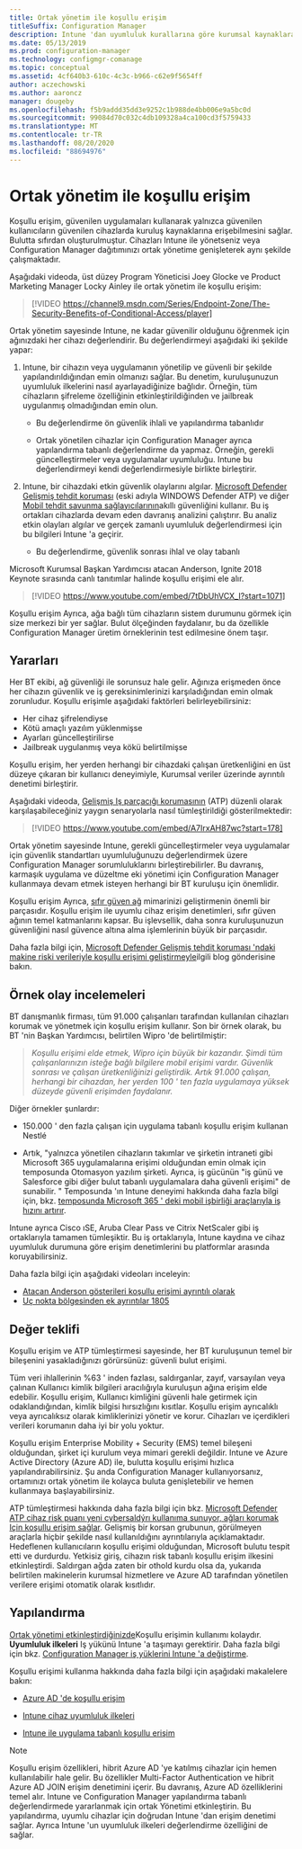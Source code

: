 ```yaml
---
title: Ortak yönetim ile koşullu erişim
titleSuffix: Configuration Manager
description: Intune 'dan uyumluluk kurallarına göre kurumsal kaynaklara Kullanıcı erişimini denetleme
ms.date: 05/13/2019
ms.prod: configuration-manager
ms.technology: configmgr-comanage
ms.topic: conceptual
ms.assetid: 4cf640b3-610c-4c3c-b966-c62e9f5654ff
author: aczechowski
ms.author: aaroncz
manager: dougeby
ms.openlocfilehash: f5b9addd35dd3e9252c1b988de4bb006e9a5bc0d
ms.sourcegitcommit: 99084d70c032c4db109328a4ca100cd3f5759433
ms.translationtype: MT
ms.contentlocale: tr-TR
ms.lasthandoff: 08/20/2020
ms.locfileid: "88694976"
---
```

# <a name="conditional-access-with-co-management"></a>Ortak yönetim ile koşullu erişim

Koşullu erişim, güvenilen uygulamaları kullanarak yalnızca güvenilen kullanıcıların güvenilen cihazlarda kuruluş kaynaklarına erişebilmesini sağlar. Bulutta sıfırdan oluşturulmuştur. Cihazları Intune ile yönetseniz veya Configuration Manager dağıtımınızı ortak yönetime genişleterek aynı şekilde çalışmaktadır.

Aşağıdaki videoda, üst düzey Program Yöneticisi Joey Glocke ve Product Marketing Manager Locky Ainley ile ortak yönetim ile koşullu erişim:

> [!VIDEO https://channel9.msdn.com/Series/Endpoint-Zone/The-Security-Benefits-of-Conditional-Access/player]

Ortak yönetim sayesinde Intune, ne kadar güvenilir olduğunu öğrenmek için ağınızdaki her cihazı değerlendirir. Bu değerlendirmeyi aşağıdaki iki şekilde yapar:

1. Intune, bir cihazın veya uygulamanın yönetilip ve güvenli bir şekilde yapılandırıldığından emin olmanızı sağlar. Bu denetim, kuruluşunuzun uyumluluk ilkelerini nasıl ayarlayadiğinize bağlıdır. Örneğin, tüm cihazların şifreleme özelliğinin etkinleştirildiğinden ve jailbreak uygulanmış olmadığından emin olun.  

    - Bu değerlendirme ön güvenlik ihlali ve yapılandırma tabanlıdır  

    - Ortak yönetilen cihazlar için Configuration Manager ayrıca yapılandırma tabanlı değerlendirme da yapmaz. Örneğin, gerekli güncelleştirmeler veya uygulamalar uyumluluğu. Intune bu değerlendirmeyi kendi değerlendirmesiyle birlikte birleştirir.  

2. Intune, bir cihazdaki etkin güvenlik olaylarını algılar. [Microsoft Defender Gelişmiş tehdit koruması](/windows/security/threat-protection/microsoft-defender-atp/microsoft-defender-advanced-threat-protection) (eski adıyla WINDOWS Defender ATP) ve diğer [Mobil tehdit savunma sağlayıcılarının](https://www.lookout.com/about/partners/microsoft)akıllı güvenliğini kullanır. Bu iş ortakları cihazlarda devam eden davranış analizini çalıştırır. Bu analiz etkin olayları algılar ve gerçek zamanlı uyumluluk değerlendirmesi için bu bilgileri Intune 'a geçirir.  

    - Bu değerlendirme, güvenlik sonrası ihlal ve olay tabanlı  

Microsoft Kurumsal Başkan Yardımcısı atacan Anderson, Ignite 2018 Keynote sırasında canlı tanıtımlar halinde koşullu erişimi ele alır. 

> [!VIDEO https://www.youtube.com/embed/7tDbUhVCX_I?start=1071]

Koşullu erişim Ayrıca, ağa bağlı tüm cihazların sistem durumunu görmek için size merkezi bir yer sağlar. Bulut ölçeğinden faydalanır, bu da özellikle Configuration Manager üretim örneklerinin test edilmesine önem taşır.


## <a name="benefits"></a>Yararları

Her BT ekibi, ağ güvenliği ile sorunsuz hale gelir. Ağınıza erişmeden önce her cihazın güvenlik ve iş gereksinimlerinizi karşıladığından emin olmak zorunludur. Koşullu erişimle aşağıdaki faktörleri belirleyebilirsiniz: 
- Her cihaz şifrelendiyse  
- Kötü amaçlı yazılım yüklenmişse  
- Ayarları güncelleştirilirse  
- Jailbreak uygulanmış veya kökü belirtilmişse  

Koşullu erişim, her yerden herhangi bir cihazdaki çalışan üretkenliğini en üst düzeye çıkaran bir kullanıcı deneyimiyle, Kurumsal veriler üzerinde ayrıntılı denetimi birleştirir.

Aşağıdaki videoda, [Gelişmiş Iş parçacığı korumasının](https://www.microsoft.com/windowsforbusiness/windows-atp) (ATP) düzenli olarak karşılaşabileceğiniz yaygın senaryolarla nasıl tümleştirildiği gösterilmektedir:

> [!VIDEO https://www.youtube.com/embed/A7IrxAH87wc?start=178]

Ortak yönetim sayesinde Intune, gerekli güncelleştirmeler veya uygulamalar için güvenlik standartları uyumluluğunuzu değerlendirmek üzere Configuration Manager sorumluluklarını birleştirebilirler. Bu davranış, karmaşık uygulama ve düzeltme eki yönetimi için Configuration Manager kullanmaya devam etmek isteyen herhangi bir BT kuruluşu için önemlidir.

Koşullu erişim Ayrıca, [sıfır güven ağ](https://cloudblogs.microsoft.com/microsoftsecure/2018/06/14/building-zero-trust-networks-with-microsoft-365/) mimarinizi geliştirmenin önemli bir parçasıdır. Koşullu erişim ile uyumlu cihaz erişim denetimleri, sıfır güven ağının temel katmanlarını kapsar. Bu işlevsellik, daha sonra kuruluşunuzun güvenliğini nasıl güvence altına alma işlemlerinin büyük bir parçasıdır.

Daha fazla bilgi için, [Microsoft Defender Gelişmiş tehdit koruması 'ndaki makine riski verileriyle koşullu erişimi geliştirmeyle](https://techcommunity.microsoft.com/t5/Enterprise-Mobility-Security/Enhancing-conditional-access-with-machine-risk-data-from-Windows/ba-p/250559)ilgili blog gönderisine bakın.



## <a name="case-studies"></a>Örnek olay incelemeleri

BT danışmanlık firması, tüm 91.000 çalışanları tarafından kullanılan cihazları korumak ve yönetmek için koşullu erişim kullanır. Son bir örnek olarak, bu BT 'nin Başkan Yardımcısı, belirtilen Wipro 'de belirtilmiştir:

> *Koşullu erişimi elde etmek, Wipro için büyük bir kazandır. Şimdi tüm çalışanlarınızın isteğe bağlı bilgilere mobil erişimi vardır.* 
>  *Güvenlik sonrası ve çalışan üretkenliğinizi geliştirdik. Artık 91.000 çalışan, herhangi bir cihazdan, her yerden 100 ' ten fazla uygulamaya yüksek düzeyde güvenli erişimden faydalanır.*

<!-- waiting for the case study to be public
For more information, see [Wipro drives mobile productivity with Microsoft cloud security tools to improve customer engagements](https://customers.microsoft.com/story/446f72f9-2f50-4697-b688-6d279786e010)
-->

Diğer örnekler şunlardır: 

- 150.000 ' den fazla çalışan için uygulama tabanlı koşullu erişim kullanan Nestlé  

- Artık, "yalnızca yönetilen cihazların takımlar ve şirketin intraneti gibi Microsoft 365 uygulamalarına erişimi olduğundan emin olmak için temposunda Otomasyon yazılım şirketi. Ayrıca, iş gücünün "iş günü ve Salesforce gibi diğer bulut tabanlı uygulamalara daha güvenli erişimi" de sunabilir. " Temposunda 'ın Intune deneyimi hakkında daha fazla bilgi için, bkz. [temposunda Microsoft 365 ' deki mobil işbirliği araçlarıyla iş hızını artırır](https://customers.microsoft.com/story/cadence-partner-professional-services-microsoft-365).

Intune ayrıca Cisco ıSE, Aruba Clear Pass ve Citrix NetScaler gibi iş ortaklarıyla tamamen tümleşiktir. Bu iş ortaklarıyla, Intune kaydına ve cihaz uyumluluk durumuna göre erişim denetimlerini bu platformlar arasında koruyabilirsiniz.

Daha fazla bilgi için aşağıdaki videoları inceleyin:
- [Atacan Anderson gösterileri koşullu erişimi ayrıntılı olarak](https://youtu.be/8321obNofgM?t=547)  
- [Uç nokta bölgesinden ek ayrıntılar 1805](https://youtu.be/f-ILlEuBFZg?t=196)  


## <a name="value-proposition"></a>Değer teklifi

Koşullu erişim ve ATP tümleştirmesi sayesinde, her BT kuruluşunun temel bir bileşenini yasakladığınızı görürsünüz: güvenli bulut erişimi.

Tüm veri ihlallerinin %63 ' inden fazlası, saldırganlar, zayıf, varsayılan veya çalınan Kullanıcı kimlik bilgileri aracılığıyla kuruluşun ağına erişim elde edebilir. Koşullu erişim, Kullanıcı kimliğini güvenli hale getirmek için odaklandığından, kimlik bilgisi hırsızlığını kısıtlar. Koşullu erişim ayrıcalıklı veya ayrıcalıksız olarak kimliklerinizi yönetir ve korur. Cihazları ve içerdikleri verileri korumanın daha iyi bir yolu yoktur.

Koşullu erişim Enterprise Mobility + Security (EMS) temel bileşeni olduğundan, şirket içi kurulum veya mimari gerekli değildir. Intune ve Azure Active Directory (Azure AD) ile, bulutta koşullu erişimi hızlıca yapılandırabilirsiniz. Şu anda Configuration Manager kullanıyorsanız, ortamınızı ortak yönetim ile kolayca buluta genişletebilir ve hemen kullanmaya başlayabilirsiniz.

ATP tümleştirmesi hakkında daha fazla bilgi için bkz. [Microsoft Defender ATP cihaz risk puanı yeni cybersaldýrı kullanıma sunuyor, ağları korumak Için koşullu erişim sağlar](https://cloudblogs.microsoft.com/microsoftsecure/2018/11/28/windows-defender-atp-device-risk-score-exposes-new-cyberattack-drives-conditional-access-to-protect-networks/). Gelişmiş bir korsan grubunun, görülmeyen araçlarla hiçbir şekilde nasıl kullanıldığını ayrıntılarıyla açıklamaktadır. Hedeflenen kullanıcıların koşullu erişimi olduğundan, Microsoft bulutu tespit etti ve durdurdu. Yetkisiz giriş, cihazın risk tabanlı koşullu erişim ilkesini etkinleştirdi. Saldırgan ağda zaten bir othold kurdu olsa da, yukarıda belirtilen makinelerin kurumsal hizmetlere ve Azure AD tarafından yönetilen verilere erişimi otomatik olarak kısıtlıdır.



## <a name="configure"></a>Yapılandırma

[Ortak yönetimi etkinleştirdiğinizde](how-to-enable.md)Koşullu erişimin kullanımı kolaydır. **Uyumluluk ilkeleri** Iş yükünü Intune 'a taşımayı gerektirir. Daha fazla bilgi için bkz. [Configuration Manager iş yüklerini Intune 'a değiştirme](how-to-switch-workloads.md). 

Koşullu erişimi kullanma hakkında daha fazla bilgi için aşağıdaki makalelere bakın: 

- [Azure AD 'de koşullu erişim](/azure/active-directory/conditional-access/overview)  

- [Intune cihaz uyumluluk ilkeleri](/intune/device-compliance)  

- [Intune ile uygulama tabanlı koşullu erişim](/intune/app-based-conditional-access-intune)  

> [!Note]  
> Koşullu erişim özellikleri, hibrit Azure AD 'ye katılmış cihazlar için hemen kullanılabilir hale gelir. Bu özellikler Multi-Factor Authentication ve hibrit Azure AD JOIN erişim denetimini içerir. Bu davranış, Azure AD özelliklerini temel alır. Intune ve Configuration Manager yapılandırma tabanlı değerlendirmede yararlanmak için ortak Yönetimi etkinleştirin. Bu yapılandırma, uyumlu cihazlar için doğrudan Intune 'dan erişim denetimi sağlar. Ayrıca Intune 'un uyumluluk ilkeleri değerlendirme özelliğini de sağlar.
